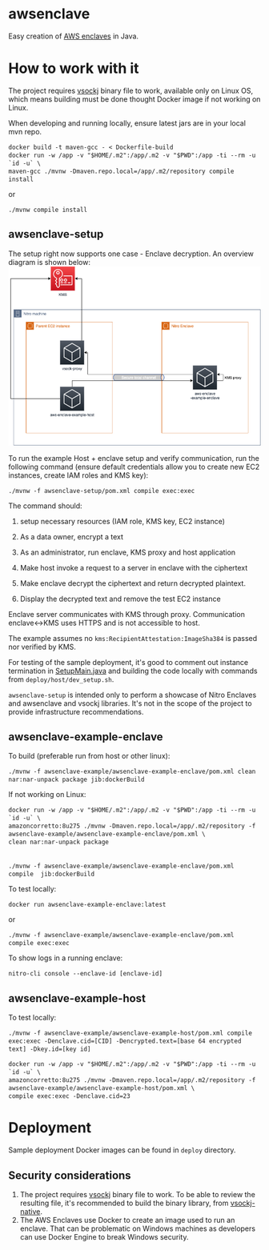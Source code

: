 # awsenclave
Easy creation of [AWS enclaves](https://docs.aws.amazon.com/enclaves/latest/user/nitro-enclave.html) in Java.

# How to work with it

The project requires [vsockj](https://app.circleci.com/pipelines/github/Cloud-Architects/vsockj) binary file to work, available only on Linux OS, which means building must be done thought Docker image if not working on Linux.

When developing and running locally, ensure latest jars are in your local mvn repo.

```shell
docker build -t maven-gcc - < Dockerfile-build
docker run -w /app -v "$HOME/.m2":/app/.m2 -v "$PWD":/app -ti --rm -u `id -u` \
maven-gcc ./mvnw -Dmaven.repo.local=/app/.m2/repository compile install
```

or
```shell
./mvnw compile install
```

## awsenclave-setup
The setup right now supports one case - Enclave decryption. An overview diagram is shown below:
![proxy overview](docs/awsenclave-proxy.png)

To run the example Host + enclave setup and verify communication, run the following command (ensure default credentials allow you to create new EC2 instances, create IAM roles and KMS key):
```shell
./mvnw -f awsenclave-setup/pom.xml compile exec:exec
```
The command should:
1. setup necessary resources (IAM role, KMS key, EC2 instance)

2. As a data owner, encrypt a text

3. As an administrator, run enclave,  KMS proxy and host application
   
4. Make host invoke a request to a server in enclave with the ciphertext
   
5. Make enclave decrypt the ciphertext and return decrypted plaintext.

6. Display the decrypted text and remove the test EC2 instance


Enclave server communicates with KMS through proxy. Communication enclave<->KMS uses HTTPS and is not accessible to host.

The example assumes no `kms:RecipientAttestation:ImageSha384` is passed nor verified by KMS.

For testing of the sample deployment, it's good to comment out instance termination in [SetupMain.java](https://github.com/Cloud-Architects/awsenclave/blob/main/awsenclave-setup/src/main/java/solutions/cloudarchitects/awsenclave/setup/SetupMain.java#L52) and building the code locally with commands from `deploy/host/dev_setup.sh`.

`awsenclave-setup` is intended only to perform a showcase of Nitro Enclaves and awsenclave and vsockj libraries. It's not in the scope of the project to provide infrastructure recommendations.

## awsenclave-example-enclave
To build (preferable run from host or other linux):
```shell
./mvnw -f awsenclave-example/awsenclave-example-enclave/pom.xml clean nar:nar-unpack package jib:dockerBuild
```

If not working on Linux:
```shell
docker run -w /app -v "$HOME/.m2":/app/.m2 -v "$PWD":/app -ti --rm -u `id -u` \
amazoncorretto:8u275 ./mvnw -Dmaven.repo.local=/app/.m2/repository -f awsenclave-example/awsenclave-example-enclave/pom.xml \
clean nar:nar-unpack package


./mvnw -f awsenclave-example/awsenclave-example-enclave/pom.xml compile  jib:dockerBuild
```

To test locally:
```shell
docker run awsenclave-example-enclave:latest
```
or
```shell
./mvnw -f awsenclave-example/awsenclave-example-enclave/pom.xml compile exec:exec
```

To show logs in a running enclave:
```shell
nitro-cli console --enclave-id [enclave-id]
```

## awsenclave-example-host
To test locally:
```shell
./mvnw -f awsenclave-example/awsenclave-example-host/pom.xml compile exec:exec -Denclave.cid=[CID] -Dencrypted.text=[base 64 encrypted text] -Dkey.id=[key id]
```

```shell
docker run -w /app -v "$HOME/.m2":/app/.m2 -v "$PWD":/app -ti --rm -u `id -u` \
amazoncorretto:8u275 ./mvnw -Dmaven.repo.local=/app/.m2/repository -f awsenclave-example/awsenclave-example-host/pom.xml \
compile exec:exec -Denclave.cid=23
```

# Deployment

Sample deployment Docker images can be found in `deploy` directory.

## Security considerations

1. The project requires [vsockj](https://app.circleci.com/pipelines/github/Cloud-Architects/vsockj) binary file to work. To be able to review the resulting file, it's recommended to build the binary library, from [vsockj-native](https://github.com/Cloud-Architects/vsockj/tree/main/vsockj-native).
2. The AWS Enclaves use Docker to create an image used to run an enclave. That can be problematic on Windows machines as developers can use Docker Engine to break Windows security.

